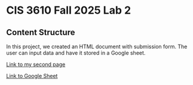 # CIS 3610 Fall 2025 Lab 2
## Content Structure 

In this project, we created an HTML document with submission form. The user can input data and have it stored in a Google sheet.

[Link to my second page](https://leodgrr.github.io/fall2025_lab2_LDAG/)

[Link to Google Sheet](https://docs.google.com/spreadsheets/d/1NUU36KeyJyhKcOdQa6AIPuyA2SzvPVaVAmc3OiI96ts/edit?pli=1&gid=0#gid=0)
